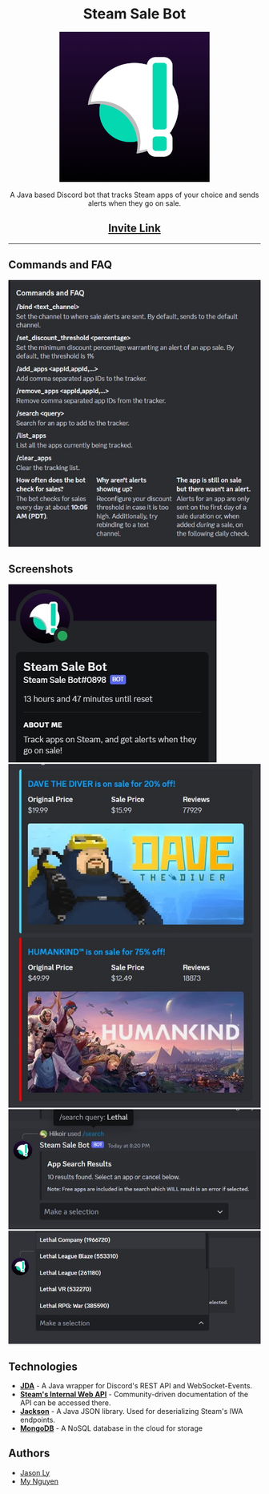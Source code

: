 <h1 align="center">Steam Sale Bot</h1>

<p align="center">
    <img src="images/ProfilePicture.png" width="300" height="300" alt="Profile Picture">
</p>

<p align="center">
    A Java based Discord bot that tracks Steam apps of your choice and sends
    alerts when they go on sale.
</p>

<h2 align="center">
    <a href="https://discord.com/api/oauth2/authorize?client_id=1186785835866132540&permissions=51200&scope=bot">
        Invite Link
    </a>
</h2>
<hr>

## Commands and FAQ
<img src="images/CommandsAndFAQ.jpg" alt="Commands and FAQ">

## Screenshots
<img src="images/DiscordStatus.jpg" alt="Discord Status">
<img src="images/SaleAlerts.jpg" alt="Sale Alerts">
<img src="images/SearchLethal.jpg" alt="Search for Lethal">
<img src="images/SearchResultLethal.jpg" alt="Search result for Lethal">

## Technologies
- <b><a href="https://github.com/discord-jda/JDA">JDA</a></b> - A Java wrapper 
    for Discord's REST API and WebSocket-Events.
- <b><a href=https://github.com/Revadike/InternalSteamWebAPI>Steam's Internal Web API</a></b> -
    Community-driven documentation of the API can be accessed there.
- <b><a href=https://github.com/FasterXML/jackson>Jackson</a></b> - A Java JSON library. 
  Used for deserializing Steam's IWA endpoints.
- <b><a href=https://www.mongodb.com/>MongoDB</a></b> - A NoSQL database in the cloud for storage

## Authors
* [Jason Ly](https://github.com/jasonly027/)
* [My Nguyen](https://mynguyen.vercel.app/)
